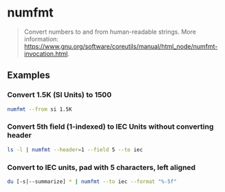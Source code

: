 # numfmt

> Convert numbers to and from human-readable strings. More information: <https://www.gnu.org/software/coreutils/manual/html_node/numfmt-invocation.html>.

## Examples

### Convert 1.5K (SI Units) to 1500

```bash
numfmt --from si 1.5K
```

### Convert 5th field (1-indexed) to IEC Units without converting header

```bash
ls -l | numfmt --header=1 --field 5 --to iec
```

### Convert to IEC units, pad with 5 characters, left aligned

```bash
du [-s|--summarize] * | numfmt --to iec --format "%-5f"
```

